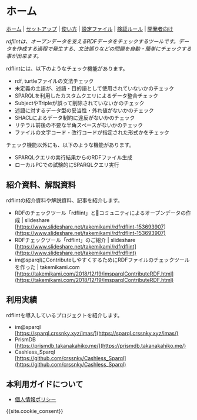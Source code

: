 # ホーム

[ホーム](index.md) |
[セットアップ](setup.md) |
[使い方](usage.md) |
[設定ファイル](config.md) |
[検証ルール](rules.md) |
[開発者向け](developer.md)

*rdflintは、オープンデータを支えるRDFデータをチェックするツールです。データを作成する過程で発生する、文法誤りなどの問題を自動・簡単にチェックする事が出来ます。*

rdflintには、以下のようなチェック機能があります。
- rdf, turtleファイルの文法チェック
- 未定義の主語が、述語・目的語として使用されていないかのチェック
- SPARQLを利用したカスタムクエリによるデータ整合チェック
- SubjectやTripleが誤って削除されていないかのチェック
- 述語に対するデータ型の妥当性・外れ値がないかのチェック
- SHACLによるデータ制約に違反がないかのチェック
- リテラル前後の不要な半角スペースがないかのチェック
- ファイルの文字コード・改行コードが指定された形式かをチェック

チェック機能以外にも、以下のような機能があります。
- SPARQLクエリの実行結果からのRDFファイル生成
- ローカルPCでの試験的にSPARQLクエリ実行

## 紹介資料、解説資料

rdflintの紹介資料や解説資料、記事を紹介します。

- RDFのチェックツール「rdflint」とコミュニティによるオープンデータの作成 | slideshare  
  [https://www.slideshare.net/takemikami/rdfrdflint-153693907](https://www.slideshare.net/takemikami/rdfrdflint-153693907)
- RDFチェックツール「rdflint」のご紹介 | slideshare  
  [https://www.slideshare.net/takemikami/rdfrdflint](https://www.slideshare.net/takemikami/rdfrdflint)
- im@sparqlにContributeしやすくするためにRDFファイルのチェックツールを作った | takemikami.com  
  [https://takemikami.com/2018/12/19/imsparqlContributeRDF.html](https://takemikami.com/2018/12/19/imsparqlContributeRDF.html)

## 利用実績

rdflintを導入しているプロジェクトを紹介します。

- im@sparql  
  [https://sparql.crssnky.xyz/imas/](https://sparql.crssnky.xyz/imas/)
- PrismDB  
  [https://prismdb.takanakahiko.me/](https://prismdb.takanakahiko.me/)
- Cashless_Sparql  
  [https://github.com/crssnky/Cashless_Sparql](https://github.com/crssnky/Cashless_Sparql)

## 本利用ガイドについて

- [個人情報ポリシー](privacy.md)

{{site.cookie_consent}}
